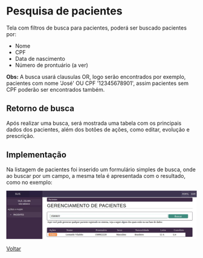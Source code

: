 # Pesquisa de pacientes

Tela com filtros de busca para pacientes, poderá ser buscado pacientes por:

* Nome
* CPF
* Data de nascimento
* Número de prontuário (a ver)

**Obs:** A busca usará clausulas OR, logo serão encontrados por exemplo, pacientes com nome 'José' OU CPF '12345678901', assim pacientes sem CPF poderão ser encontrados também.


## Retorno de busca

Após realizar uma busca, será mostrada uma tabela com os principais dados dos pacientes, além dos botões de ações, como editar, evolução e prescrição.

## Implementação

Na listagem de pacientes foi inserido um formulário simples de busca, onde ao buscar por um campo, a mesma tela é apresentada com o resultado, como no exemplo:

![Tela de busca](./img/busca-paciente.jpeg?raw=true)

[Voltar](../README.md) 